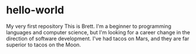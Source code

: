 # hello-world
My very first repository
This is Brett. I'm a beginner to programming languages and computer science,  but I'm looking for a career change in the direction of software development. I've had tacos on Mars, and they are far superior to tacos on the Moon.
